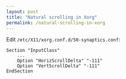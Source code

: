 ```yaml
---
layout: post
title: "Natural scrolling in Xorg"
permalink: /natural-scrolling-in-xorg
---
```


Edit `/etc/X11/xorg.conf.d/50-synaptics.conf`:

    Section "InputClass"
        ...
        Option "HorizScrollDelta" "-111"
        Option "VertScrollDelta" "-111"
    EndSection
